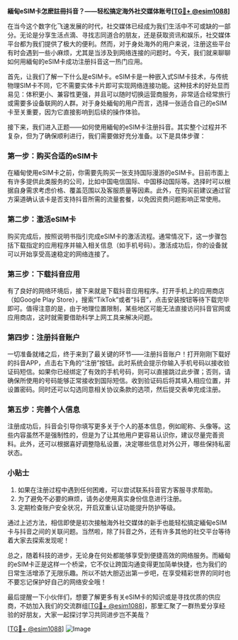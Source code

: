 **緬甸eSIM卡怎麽註冊抖音？——轻松搞定海外社交媒体账号[[TG💪+ @esim1088](https://t.me/s/esim1088)]**

在当今这个数字化飞速发展的时代，社交媒体已经成为我们生活中不可或缺的一部分。无论是分享生活点滴、寻找志同道合的朋友，还是获取资讯和娱乐，社交媒体平台都为我们提供了极大的便利。然而，对于身处海外的用户来说，注册这些平台有时会遇到一些小麻烦，尤其是当涉及到网络连接的问题时。今天，我们就来聊聊如何用緬甸的eSIM卡成功注册抖音这一热门应用。

首先，让我们了解一下什么是eSIM卡。eSIM卡是一种嵌入式SIM卡技术，与传统物理SIM卡不同，它不需要实体卡片即可实现网络连接功能。这种技术的好处显而易见：体积更小、兼容性更强，并且可以随时切换运营商服务，非常适合经常旅行或需要多设备联网的人群。对于身处緬甸的用户而言，选择一张适合自己的eSIM卡至关重要，因为它直接影响到后续的操作体验。

接下来，我们进入正题——如何使用緬甸的eSIM卡注册抖音。其实整个过程并不复杂，但为了确保顺利进行，我们需要做好充分准备。以下是具体步骤：

### 第一步：购买合适的eSIM卡

在緬甸使用eSIM卡之前，你需要先购买一张支持国际漫游的eSIM卡。目前市面上有许多提供此类服务的公司，比如中国电信国际、中国移动国际等。选择时可以根据自身需求考虑价格、覆盖范围以及客服质量等因素。此外，在购买前建议通过官方渠道确认该卡是否支持抖音所需的流量套餐，以免因资费问题影响正常使用。

### 第二步：激活eSIM卡

购买完成后，按照说明书指引完成eSIM卡的激活流程。通常情况下，这一步骤包括下载指定的应用程序并输入相关信息（如手机号码）。激活成功后，你的设备就可以开始享受高速稳定的网络连接了。

### 第三步：下载抖音应用

有了良好的网络环境后，接下来就是下载抖音应用程序。打开手机上的应用商店（如Google Play Store），搜索“TikTok”或者“抖音”，点击安装按钮等待下载完毕即可。值得注意的是，由于地理位置限制，某些地区可能无法直接访问抖音官网或应用商店，这时就需要借助科学上网工具来解决问题。

### 第四步：注册抖音账户

一切准备就绪之后，终于来到了最关键的环节——注册抖音账户！打开刚刚下载好的抖音APP，点击右下角的“注册”按钮。此时系统会提示你输入手机号码以接收验证码短信。如果你已经绑定了有效的手机号码，则可以直接跳过此步骤；否则，请确保所使用的号码能够正常接收到国际短信。收到验证码后将其填入相应位置，并设置密码。同时还可以勾选同意相关协议条款的选项，然后提交表单完成注册。

### 第五步：完善个人信息

注册成功后，抖音会引导你填写更多关于个人的基本信息，例如昵称、头像等。这些内容虽然不是强制性的，但是为了让其他用户更容易认识你，建议尽量完善资料。此外，还可以根据喜好调整隐私设置，决定哪些信息对外公开，哪些保持私密状态。

### 小贴士

1. 如果在注册过程中遇到任何困难，可以尝试联系抖音官方客服寻求帮助。
2. 为了避免不必要的麻烦，请务必使用真实身份信息进行注册。
3. 定期检查账户安全状况，开启双重认证功能提升防护等级。

通过上述方法，相信即使是初次接触海外社交媒体的新手也能轻松搞定緬甸eSIM卡与抖音之间的关联问题。当然啦，除了抖音之外，还有许多其他的社交平台等待着大家去探索发现呢！

总之，随着科技的进步，无论身在何处都能够享受到便捷高效的网络服务。而緬甸的eSIM卡正是这样一个桥梁，它不仅让跨国沟通变得更加简单快捷，也为我们的日常生活增添了无限乐趣。所以不妨大胆迈出第一步吧，在享受精彩世界的同时也不要忘记保护好自己的网络安全哦！

最后提醒一下小伙伴们，想要了解更多有关eSIM卡的知识或是寻找优质的供应商，不妨加入我们的交流群组[[TG💪+ @esim1088](https://t.me/s/esim1088)]，那里汇聚了一群热爱分享经验的好朋友，大家一起探讨学习共同进步岂不美哉？

[[TG💪+ @esim1088](https://t.me/s/esim1088)] ![Image](https://i.postimg.cc/4NQfJmqS/Snipaste-2025-05-13-00-14-12.png)